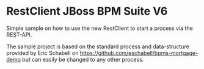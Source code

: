 RestClient JBoss BPM Suite V6
=============================

Simple sample on how to use the new RestClient to start a process via the REST-API.

The sample project is based on the standard process and data-structure provided by 
Eric Schabell on https://github.com/eschabell/bpms-mortgage-demo but can easily be changed to any other process.
